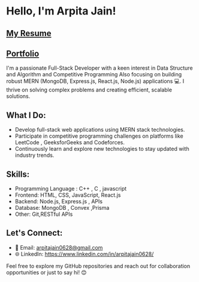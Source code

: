 # Hello, I'm Arpita Jain!

## [My Resume](https://drive.google.com/file/d/1QILtupn4TqmDD_3sD_zvmsqVB70hSTho/view?usp=drive_link)

## [Portfolio](https://my-portfolio-pied-theta-10.vercel.app/)

I'm a passionate Full-Stack Developer with a keen interest in  Data Structure and Algorithm and Competitive Programming Also focusing on building robust MERN (MongoDB, Express.js, React.js, Node.js) applications 💻. I thrive on solving complex problems and creating efficient, scalable solutions.

## What I Do:

- Develop full-stack web applications using MERN stack technologies.
- Participate in competitive programming challenges on platforms like LeetCode , GeeksforGeeks and  Codeforces.
- Continuously learn and explore new technologies to stay updated with industry trends.

## Skills:
- Programming Language : C++ , C  , javascript
- Frontend: HTML, CSS, JavaScript, React.js
- Backend: Node.js, Express.js , APIs 
- Database: MongoDB , Convex ,Prisma
- Other: Git,RESTful APIs

## Let's Connect:

- 📧 Email: arpitajain0628@gmail.com
- 🌐 LinkedIn: https://www.linkedin.com/in/arpitajain0628/

Feel free to explore my GitHub repositories and reach out for collaboration opportunities or just to say hi! 😊
